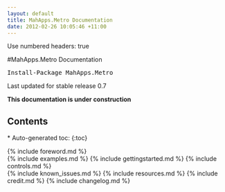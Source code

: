 ```yaml
---
layout: default
title: MahApps.Metro Documentation
date: 2012-02-26 10:05:46 +11:00
---
```

Use numbered headers: true

#MahApps.Metro Documentation

<pre class="nuget-button">Install-Package MahApps.Metro</pre>

Last updated for stable release 0.7

**This documentation is under construction**

<h2 class="toc-header">Contents</h2>
* Auto-generated toc:
{:toc}

{% include foreword.md %}	
{% include examples.md %}
{% include gettingstarted.md %}	
{% include controls.md %}	
{% include known_issues.md %}
{% include resources.md %}
{% include credit.md %}	
{% include changelog.md %}	
